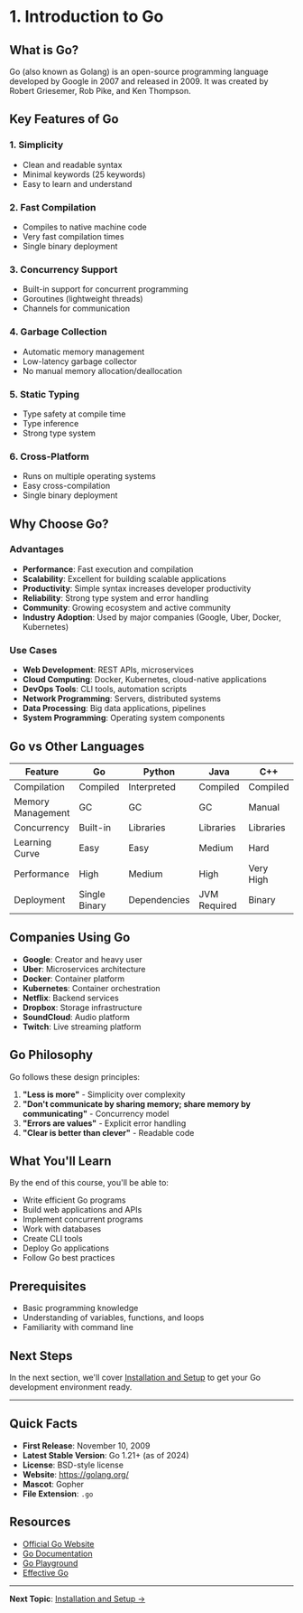 # 1. Introduction to Go

## What is Go?

Go (also known as Golang) is an open-source programming language developed by Google in 2007 and released in 2009. It was created by Robert Griesemer, Rob Pike, and Ken Thompson.

## Key Features of Go

### 1. **Simplicity**
- Clean and readable syntax
- Minimal keywords (25 keywords)
- Easy to learn and understand

### 2. **Fast Compilation**
- Compiles to native machine code
- Very fast compilation times
- Single binary deployment

### 3. **Concurrency Support**
- Built-in support for concurrent programming
- Goroutines (lightweight threads)
- Channels for communication

### 4. **Garbage Collection**
- Automatic memory management
- Low-latency garbage collector
- No manual memory allocation/deallocation

### 5. **Static Typing**
- Type safety at compile time
- Type inference
- Strong type system

### 6. **Cross-Platform**
- Runs on multiple operating systems
- Easy cross-compilation
- Single binary deployment

## Why Choose Go?

### Advantages
- **Performance**: Fast execution and compilation
- **Scalability**: Excellent for building scalable applications
- **Productivity**: Simple syntax increases developer productivity
- **Reliability**: Strong type system and error handling
- **Community**: Growing ecosystem and active community
- **Industry Adoption**: Used by major companies (Google, Uber, Docker, Kubernetes)

### Use Cases
- **Web Development**: REST APIs, microservices
- **Cloud Computing**: Docker, Kubernetes, cloud-native applications
- **DevOps Tools**: CLI tools, automation scripts
- **Network Programming**: Servers, distributed systems
- **Data Processing**: Big data applications, pipelines
- **System Programming**: Operating system components

## Go vs Other Languages

| Feature | Go | Python | Java | C++ |
|---------|----|---------|---------|---------|
| Compilation | Compiled | Interpreted | Compiled | Compiled |
| Memory Management | GC | GC | GC | Manual |
| Concurrency | Built-in | Libraries | Libraries | Libraries |
| Learning Curve | Easy | Easy | Medium | Hard |
| Performance | High | Medium | High | Very High |
| Deployment | Single Binary | Dependencies | JVM Required | Binary |

## Companies Using Go

- **Google**: Creator and heavy user
- **Uber**: Microservices architecture
- **Docker**: Container platform
- **Kubernetes**: Container orchestration
- **Netflix**: Backend services
- **Dropbox**: Storage infrastructure
- **SoundCloud**: Audio platform
- **Twitch**: Live streaming platform

## Go Philosophy

Go follows these design principles:

1. **"Less is more"** - Simplicity over complexity
2. **"Don't communicate by sharing memory; share memory by communicating"** - Concurrency model
3. **"Errors are values"** - Explicit error handling
4. **"Clear is better than clever"** - Readable code

## What You'll Learn

By the end of this course, you'll be able to:
- Write efficient Go programs
- Build web applications and APIs
- Implement concurrent programs
- Work with databases
- Create CLI tools
- Deploy Go applications
- Follow Go best practices

## Prerequisites

- Basic programming knowledge
- Understanding of variables, functions, and loops
- Familiarity with command line

## Next Steps

In the next section, we'll cover [Installation and Setup](02-installation-setup.md) to get your Go development environment ready.

---

## Quick Facts

- **First Release**: November 10, 2009
- **Latest Stable Version**: Go 1.21+ (as of 2024)
- **License**: BSD-style license
- **Website**: https://golang.org/
- **Mascot**: Gopher
- **File Extension**: `.go`

## Resources

- [Official Go Website](https://golang.org/)
- [Go Documentation](https://golang.org/doc/)
- [Go Playground](https://play.golang.org/)
- [Effective Go](https://golang.org/doc/effective_go.html)

---

**Next Topic**: [Installation and Setup →](02-installation-setup.md)